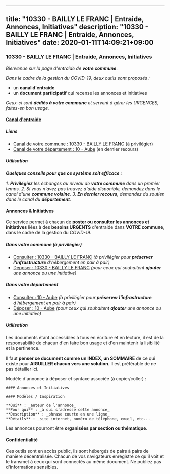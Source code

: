 
---
title: "10330 - BAILLY LE FRANC | Entraide, Annonces, Initiatives"
description: "10330 - BAILLY LE FRANC | Entraide, Annonces, Initiatives"
date: 2020-01-11T14:09:21+09:00
---

### 10330 - BAILLY LE FRANC | Entraide, Annonces, Initiatives

_Bienvenue sur la page d'entraide de **votre commune**_.

_Dans le cadre de la gestion du COVID-19, deux outils sont proposés :_

- un **canal d'entraide**
- un **document participatif** qui recense les annonces et initiatives

_Ceux-ci sont **dédiés à votre commune** et servent à gérer les URGENCES, faites-en bon usage._

#### [Canal d'entraide](https://entraide.stopcoronavirus.tech/#/channel/10330_bailly-le-franc)

##### Liens

- [Canal de votre commune : 10330 	- BAILLY LE FRANC](https://entraide.stopcoronavirus.tech/#/channel/10330_bailly-le-franc) (à privilégier)
- [Canal de votre département : 10 	- Aube](https://entraide.stopcoronavirus.tech/#/channel/10_aube) (en dernier recours)

##### Utilisation

_**Quelques conseils pour que ce système soit efficace :**_

_1. **Privilégiez** les échanges au niveau de **votre commune** dans un premier temps._
_2. Si vous n'avez pas trouvez d'aide disponible, demandez dans le canal d'une **commune voisine**._
_3. **En dernier recours**, demandez du soutien dans le canal du **département**._

#### Annonces & Initiatives


Ce service permet à chacun de **poster ou consulter les annonces et initiatives** liées à des **besoins
URGENTS** d'entraide dans **VOTRE commune**, dans le cadre de la gestion du _COVID-19_.

##### Dans votre commune (à privilégier)

- [Consulter : 10330 	- BAILLY LE FRANC](https://docs.stopcoronavirus.tech/r/markdown/10330_bailly-le-franc/4XTTMH4CrJUYPSkPb3i9RSoYPUppZ74SSJyXa29F9DHc9SRgU) _(à privilégier pour **préserver l'infrastructure** d'hébergement en pair à pair)_
- [Déposer : 10330 	- BAILLY LE FRANC](https://docs.stopcoronavirus.tech/w/markdown/10330_bailly-le-franc/4XTTMH4CrJUYPSkPb3i9RSoYPUppZ74SSJyXa29F9DHc9SRgU-K3TgU7Z1Ti5Uky1XDgxJ665167acZyURY6NHUVzQCnteYwNtTUD7HY7wGFCk6FrmTUjVqvsCPd5tv6fdypCrWyf8qBapPYSZZ68MF2aK4ugUaCbsTFr97nuiMoetV2U5f3VvnYkg) _(pour ceux qui souhaitent **ajouter** une annonce ou une initiative)_

##### Dans votre département

- [Consulter : 10 	- Aube](https://docs.stopcoronavirus.tech/r/markdown/10_aube/4XTTM41Zu8MQYJwyv3tJHGTrorxtnyikD68DsVemyiZk3ThMz) _(à privilégier pour **préserver l'infrastructure** d'hébergement en pair à pair)_
- [Déposer : 10 	- Aube](https://docs.stopcoronavirus.tech/w/markdown/10_aube/4XTTM41Zu8MQYJwyv3tJHGTrorxtnyikD68DsVemyiZk3ThMz-K3TgTmGUJaeXhcyrKr3gXoqmq82GkfYoTwSCbr39jXo2qoiz4eMZ1zWf94tEK8PkgCEQwZ6j878iec7q7nyW22BbTVtKr2C3mJwkjMoqhPxRA9brvyfx2cZBiMVgJntTtrf7GrDW) _(pour ceux qui souhaitent **ajouter** une annonce ou une initiative)_


##### Utilisation

Les documents étant accessibles à tous en écriture et en lecture, il est de la
responsabilité de chacun d'en faire bon usage et d'en maintenir la lisibilité
et la pertinence.

Il faut **penser ce document comme un INDEX, un SOMMAIRE** de ce qui existe
pour **AIGUILLER chacun vers une solution**. Il est préférable de ne pas détailler ici.

Modèle d'annonce à déposer et syntaxe associée (à copier/coller) :

    #### Annonces et Initiatives

    #### Modèles / Inspiration

    **Qui** : _auteur de l'annonce_
    **Pour qui** : _à qui s'adresse cette annonce_
    **Description** : _phrase courte en une ligne_
    **Détails** : _site internet, numéro de téléphone, email, etc..._


Les annonces pourront être **organisées par section ou thématique**.

#### Confidentialité

Ces outils sont en accès public, ils sont hébergés de pairs à pairs de manière décentralisée.
Chacun de vos navigateurs enregistre ce qu'il voit et le transmet à ceux qui sont connectés au même document.
Ne publiez pas d'informations sensibles.
